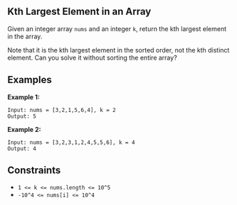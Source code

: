 ## Kth Largest Element in an Array

Given an integer array `nums` and an integer `k`, return the kth largest element in the array.

Note that it is the kth largest element in the sorted order, not the kth distinct element. Can you solve it without sorting the entire array?

## Examples

**Example 1:**
```
Input: nums = [3,2,1,5,6,4], k = 2
Output: 5
```

**Example 2:**
```
Input: nums = [3,2,3,1,2,4,5,5,6], k = 4
Output: 4
```

## Constraints

* `1 <= k <= nums.length <= 10^5`
* `-10^4 <= nums[i] <= 10^4`
